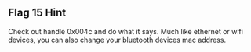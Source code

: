 ## Flag 15 Hint

Check out handle 0x004c and do what it says.  Much like ethernet or wifi devices, you can also change your bluetooth devices mac address.
